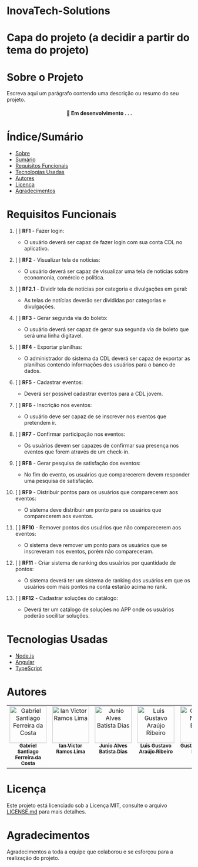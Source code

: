 # InovaTech-Solutions

# Capa do projeto (a decidir a partir do tema do projeto)

# Sobre o Projeto

Escreva aqui um parágrafo contendo uma descrição ou resumo do seu projeto.

<h4 align="center"> 
	🚧  Em desenvolvimento . . .
</h4>

# Índice/Sumário

* [Sobre](#sobre-o-projeto)
* [Sumário](#índice/sumário)
* [Requisitos Funcionais](#requisitos-funcionais)
* [Tecnologias Usadas](#tecnologias-usadas)
* [Autores](#autores)
* [Licença](#licença)
* [Agradecimentos](#agradecimentos)


# Requisitos Funcionais 
1. [ ] **RF1** - Fazer login:
      - O usuário deverá ser capaz de fazer login com sua conta CDL no aplicativo.

2. [ ] **RF2** - Visualizar tela de notícias:
	- O usuário deverá ser capaz de visualizar uma tela de notícias sobre economonia, comércio e política.

3. [ ] **RF2.1** - Dividir tela de notícias por categoria e divulgações em geral:
	- As telas de notícias deverão ser divididas por categorias e divulgações.

4. [ ] **RF3** - Gerar segunda via do boleto:
	- O usuário deverá ser capaz de gerar sua segunda via de boleto que será uma linha digitavel.

5. [ ] **RF4** - Exportar planilhas:
	- O administrador do sistema da CDL deverá ser capaz de exportar as planilhas contendo informações dos usuários para o banco de dados. 
	
6. [ ] **RF5** - Cadastrar eventos:
	- Deverá ser possível cadastrar eventos para a CDL jovem.

 7. [ ] **RF6** - Inscrição nos eventos:
   	- O usuário deve ser capaz de se inscrever nos eventos que pretendem ir.

8. [ ] **RF7** - Confirmar participação nos eventos:
	- Os usuários devem ser capazes de confirmar sua presença nos eventos que forem através de um check-in.

9. [ ] **RF8** - Gerar pesquisa de satisfação dos eventos:
	- No fim do evento, os usuários que comparecerem devem responder uma pesquisa de satisfação.

10. [ ] **RF9** - Distribuir pontos para os usuários que comparecerem aos eventos:
	- O sistema deve distribuir um ponto para os usuários que comparecerem aos eventos.

11. [ ] **RF10** - Remover pontos dos usuários que não comparecerem aos eventos:
	- O sistema deve remover um ponto para os usuários que se inscreveram nos eventos, porém não compareceram.
	
12. [ ] **RF11** - Criar sistema de ranking dos usuários por quantidade de pontos:
	- O sistema deverá ter um sistema de ranking dos usuários em que os usuários com mais pontos na conta estarão acima no rank.

13. [ ] **RF12** - Cadastrar soluções do catálogo:
    - Deverá ter um catálogo de soluções no APP onde os usuários poderão socilitar soluções.

# Tecnologias Usadas

- [Node.js](https://nodejs.org/en/)
- [Angular](https://angular.io/)
- [TypeScript](https://www.typescriptlang.org/)

# Autores

<table>
  <tbody>
    <tr>
      <td align="center" valign="top" width="14.28%"><a href="https://github.com/gabriel-sant123"><img src="https://avatars.githubusercontent.com/u/114117220?v=4" width="100px;" alt="Gabriel 
 Santiago Ferreira da Costa"/><br /><sub><b>Gabriel Santiago Ferreira da Costa</b></sub></a><br/></td>
      <td align="center" valign="top" width="14.28%"><a href="https://github.com/Ian-vrl"><img src="https://avatars.githubusercontent.com/u/72553764?v=4" width="100px;" alt="Ian Victor Ramos Lima"/><br /><sub><b>Ian Victor Ramos Lima</b></sub></a><br/></td>
      <td align="center" valign="top" width="14.28%"><a href="https://github.com/Junioalvesbatistadias"><img src="https://avatars.githubusercontent.com/u/142805123?v=4" width="100px;" alt="Junio Alves Batista Dias"/><br /><sub><b>Junio Alves Batista Dias</b></sub></a><br /></td>
      <td align="center" valign="top" width="14.28%"><a href="https://github.com/Piaba1003"><img src="https://avatars.githubusercontent.com/u/142804815?v=4" width="100px;" alt="Luis Gustavo Araújo Ribeiro"/><br /><sub><b>Luis Gustavo Araújo Ribeiro</b></sub></a><br /></td>
      <td align="center" valign="top" width="14.28%"><a href="https://github.com/GustavoBraun"><img src="https://avatars.githubusercontent.com/u/78860084?v=4" width="100px;" alt="Gustavo Neves Braun"/><br /><sub><b>Gustavo Neves Braun</b></sub></a><br /></td>
    </tr>
  </tbody>
</table>

# Licença

Este projeto está licenciado sob a Licença MIT,  consulte o arquivo [LICENSE.md](LICENSE.md) para mais detalhes.

# Agradecimentos

Agradecimentos a toda a equipe que colaborou e se esforçou para a realização do projeto.
